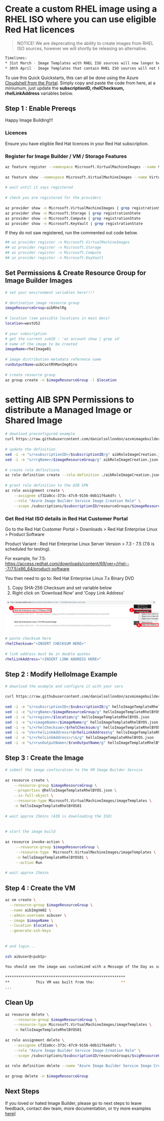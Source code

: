 # Create a custom RHEL image using a RHEL ISO where you can use eligible Red Hat licences

> NOTICE! We are deprecating the ability to create images from RHEL ISO sources, however we will shortly be releasing an alternative.

```bash
Timelines:
* 31st March - Image Templates with RHEL ISO sources will now longer be accepted by the resource provider.
* 30th April - Image Templates that contain RHEL ISO sources will not be processed any more.
```

To use this Quick Quickstarts, this can all be done using the Azure [Cloudshell from the Portal](https://azure.microsoft.com/en-us/features/cloud-shell/). Simply copy and paste the code from here, at a miniumum, just update the **subscriptionID, rhelChecksum, rhelLinkAddress** variables below.

## Step 1 : Enable Prereqs

Happy Image Building!!!

### Licences
Ensure you have eligible Red Hat licences in your Red Hat subscription.

### Register for Image Builder / VM / Storage Features
```bash
az feature register --namespace Microsoft.VirtualMachineImages --name VirtualMachineTemplatePreview

az feature show --namespace Microsoft.VirtualMachineImages --name VirtualMachineTemplatePreview | grep state

# wait until it says registered

# check you are registered for the providers

az provider show -n Microsoft.VirtualMachineImages | grep registrationState
az provider show -n Microsoft.Storage | grep registrationState
az provider show -n Microsoft.Compute | grep registrationState
az provider show -n Microsoft.KeyVault | grep registrationState
```

If they do not saw registered, run the commented out code below.
```bash
## az provider register -n Microsoft.VirtualMachineImages
## az provider register -n Microsoft.Storage
## az provider register -n Microsoft.Compute
## az provider register -n Microsoft.KeyVault


```

## Set Permissions & Create Resource Group for Image Builder Images

```bash
# set your environment variables here!!!!

# destination image resource group
imageResourceGroup=aibRhelRg

# location (see possible locations in main docs)
location=westUS2

# your subscription
# get the current subID : 'az account show | grep id'
# name of the image to be created
imageName=rhelImage01

# image distribution metadata reference name
runOutputName=aibCustRhManImg01ro

# create resource group
az group create -n $imageResourceGroup -l $location
```

# setting AIB SPN Permissions to distribute a Managed Image or Shared Image 
```bash
# download preconfigured example
curl https://raw.githubusercontent.com/danielsollondon/azvmimagebuilder/master/solutions/12_Creating_AIB_Security_Roles/aibRoleImageCreation.json -o aibRoleImageCreation.json

# update the definition
sed -i -e "s/<subscriptionID>/$subscriptionID/g" aibRoleImageCreation.json
sed -i -e "s/<rgName>/$imageResourceGroup/g" aibRoleImageCreation.json

# create role definitions
az role definition create --role-definition ./aibRoleImageCreation.json

# grant role definition to the AIB SPN
az role assignment create \
    --assignee cf32a0cc-373c-47c9-9156-0db11f6a6dfc \
    --role "Azure Image Builder Service Image Creation Role" \
    --scope /subscriptions/$subscriptionID/resourceGroups/$imageResourceGroup

```
### Get Red Hat ISO details in Red Hat Customer Portal

Go to the Red Hat Customer Portal > Downloads > Red Hat Enterprise Linux > Product Software

Product Variant : Red Hat Enterprise Linux Server
Version > 7.3 - 7.5 (7.6 is scheduled for testing).

For example, for 7.5:
https://access.redhat.com/downloads/content/69/ver=/rhel---7/7.5/x86_64/product-software

You then need to go to:
Red Hat Enterprise Linux 7.x Binary DVD

1. Copy SHA-256 Checksum and set variable below
2. Right click on 'Download Now' and 'Copy Link Address'

![alt text](./rhcustomerportalpic1.png "ISO Steps")

```bash
# paste checksum here
rhelChecksum="<INSERT CHECKSUM HERE>"

# link address must be in double quotes
rhelLinkAddress="<INSERT LINK ADDRESS HERE>"

```

## Step 2 : Modify HelloImage Example

```bash
# download the example and configure it with your vars

curl https://raw.githubusercontent.com/danielsollondon/azvmimagebuilder/master/quickquickstarts/2_Creating_a_Custom_Image_using_Red_Hat_Subscription_Licences/helloImageTemplateRhelBYOS.json -o helloImageTemplateRhelBYOS.json

sed -i -e "s/<subscriptionID>/$subscriptionID/g" helloImageTemplateRhelBYOS.json
sed -i -e "s/<rgName>/$imageResourceGroup/g" helloImageTemplateRhelBYOS.json
sed -i -e "s/<region>/$location/g" helloImageTemplateRhelBYOS.json
sed -i -e "s/<imageName>/$imageName/g" helloImageTemplateRhelBYOS.json
sed -i -e "s/<rhelChecksum>/$rhelChecksum/g" helloImageTemplateRhelBYOS.json
sed -i -e "s%<rhelLinkAddress>%$rhelLinkAddress%g" helloImageTemplateRhelBYOS.json
sed -i -e "s/<rhelLinkAddress>/\&/g" helloImageTemplateRhelBYOS.json
sed -i -e "s/<runOutputName>/$runOutputName/g" helloImageTemplateRhelBYOS.json
```

## Step 3 : Create the Image

```bash
# submit the image confiuration to the VM Image Builder Service

az resource create \
    --resource-group $imageResourceGroup \
    --properties @helloImageTemplateRhelBYOS.json \
    --is-full-object \
    --resource-type Microsoft.VirtualMachineImages/imageTemplates \
    -n helloImageTemplateRhelBYOS01

# wait approx 15mins (AIB is downloading the ISO)


# start the image build

az resource invoke-action \
     --resource-group $imageResourceGroup \
     --resource-type  Microsoft.VirtualMachineImages/imageTemplates \
     -n helloImageTemplateRhelBYOS01 \
     --action Run 

# wait approx 15mins
```

## Step 4 : Create the VM

```bash
az vm create \
  --resource-group $imageResourceGroup \
  --name aibImgVm02 \
  --admin-username aibuser \
  --image $imageName \
  --location $location \
  --generate-ssh-keys


# and login...

ssh aibuser@<pubIp>

You should see the image was customized with a Message of the Day as soon as your SSH connection is established!

*******************************************************
**            This VM was built from the:            **
...

```

## Clean Up
```bash
az resource delete \
    --resource-group $imageResourceGroup \
    --resource-type Microsoft.VirtualMachineImages/imageTemplates \
    -n helloImageTemplateRhelBYOS01

az role assignment delete \
    --assignee cf32a0cc-373c-47c9-9156-0db11f6a6dfc \
    --role "Azure Image Builder Service Image Creation Role" \
    --scope /subscriptions/$subscriptionID/resourceGroups/$sigResourceGroup

az role definition delete --name "Azure Image Builder Service Image Creation Role"

az group delete -n $imageResourceGroup

```

## Next Steps
If you loved or hated Image Builder, please go to next steps to leave feedback, contact dev team, more documentation, or try more examples [here](../quickquickstarts/nextSteps.md)]

